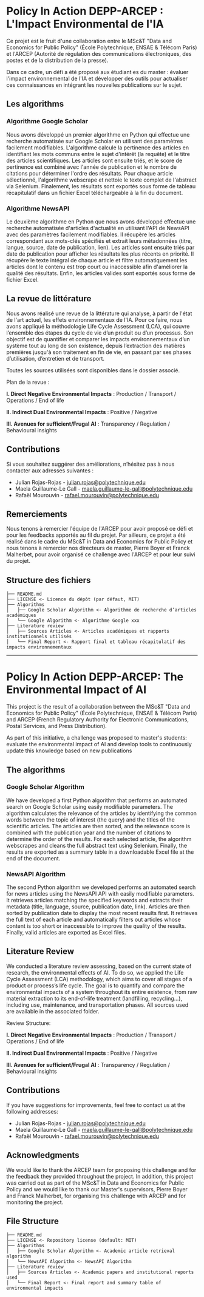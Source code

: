 # Policy In Action DEPP-ARCEP : L'Impact Environmental de l'IA

Ce projet est le fruit d'une collaboration entre le MSc&T "Data and Economics for Public Policy" (École Polytechnique, ENSAE & Télécom Paris) et l'ARCEP (Autorité de régulation des communications électroniques, des postes et de la distribution de la presse).

Dans ce cadre, un défi a été proposé aux étudiant·es du master : évaluer l'impact environnemental de l'IA et développer des outils pour actualiser ces connaissances en intégrant les nouvelles publications sur le sujet.

## Les algorithms

### Algorithme Google Scholar

Nous avons développé un premier algorithme en Python qui effectue une recherche automatisée sur Google Scholar en utilisant des paramètres facilement modifiables. L'algorithme calcule la pertinence des articles en identifiant les mots communs entre le sujet d'intérêt (la requête) et le titre des articles scientifiques. Les articles sont ensuite triés, et le score de pertinence est combiné avec l'année de publication et le nombre de citations pour déterminer l'ordre des résultats. Pour chaque article sélectionné, l'algorithme webscrape et nettoie le texte complet de l'abstract via Selenium. Finalement, les résultats sont exportés sous forme de tableau récapitulatif dans un fichier Excel téléchargeable à la fin du document. 

### Algorithme NewsAPI 

Le deuxième algorithme en Python que nous avons développé effectue une recherche automatisée d'articles d'actualité en utilisant l'API de NewsAPI avec des paramètres facilement modifiables. Il récupère les articles correspondant aux mots-clés spécifiés et extrait leurs métadonnées (titre, langue, source, date de publication, lien). Les articles sont ensuite triés par date de publication pour afficher les résultats les plus récents en priorité. Il récupère le texte intégral de chaque article et filtre automatiquement les articles dont le contenu est trop court ou inaccessible afin d'améliorer la qualité des résultats. Enfin, les articles valides sont exportés sous forme de fichier Excel.


## La revue de littérature 

Nous avons réalisé une revue de la littérature qui analyse, à partir de l'état de l'art actuel, les effets environnementaux de l'IA. Pour ce faire, nous avons appliqué la méthodologie Life Cycle Assessment (LCA), qui couvre l’ensemble des étapes du cycle de vie d’un produit ou d’un processus. Son objectif est de quantifier et comparer les impacts environnementaux d’un système tout au long de son existence, depuis l’extraction des matières premières jusqu'à son traitement en fin de vie, en passant par ses phases d’utilisation, d’entretien et de transport.

Toutes les sources utilisées sont disponibles dans le dossier associé.

Plan de la revue :

**I. Direct Negative Environmental Impacts** : Production / Transport / Operations / End of life 

**II. Indirect Dual Environmental Impacts** : Positive / Negative 

**III. Avenues for sufficient/Frugal AI** : Transparency / Regulation / Behavioural insights


## **Contributions**

Si vous souhaitez suggérer des améliorations, n’hésitez pas à nous contacter aux adresses suivantes :

- Julian Rojas-Rojas - julian.rojas@polytechnique.edu
- Maela Guillaume-Le Gall - maela.guillaume-le-gall@polytechnique.edu
- Rafaël Mourouvin - rafael.mourouvin@polytechnique.edu

## **Remerciements**

Nous tenons à remercier l'équipe de l'ARCEP pour avoir proposé ce défi et pour les feedbacks apportés au fil du projet. Par ailleurs, ce projet a été réalisé dans le cadre du MSc&T in Data and Economics for Public Policy et nous tenons à remercier nos directeurs de master, Pierre Boyer et Franck Malherbet, pour avoir organisé ce challenge avec l'ARCEP et pour leur suivi du projet.

## **Structure des fichiers**

```
├── README.md  
├── LICENSE <- Licence du dépôt (par défaut, MIT)  
├── Algorithms  
│   ├── Google Scholar Algorithm <- Algorithme de recherche d’articles académiques  
│   └── Google Algorithm <- Algorithme Google xxx
├── Literature review  
│   ├── Sources Articles <- Articles académiques et rapports institutionnels utilisés  
│   └── Final Report <- Rapport final et tableau récapitulatif des impacts environnementaux  

```
___


# Policy In Action DEPP-ARCEP: The Environmental Impact of AI

This project is the result of a collaboration between the MSc&T "Data and Economics for Public Policy" (École Polytechnique, ENSAE & Télécom Paris) and ARCEP (French Regulatory Authority for Electronic Communications, Postal Services, and Press Distribution).

As part of this initiative, a challenge was proposed to master's students: evaluate the environmental impact of AI and develop tools to continuously update this knowledge based on new publications

## The algorithms

### Google Scholar Algorithm

We have developed a first Python algorithm that performs an automated search on Google Scholar using easily modifiable parameters. The algorithm calculates the relevance of the articles by identifying the common words between the topic of interest (the query) and the titles of the scientific articles. The articles are then sorted, and the relevance score is combined with the publication year and the number of citations to determine the order of the results. For each selected article, the algorithm webscrapes and cleans the full abstract text using Selenium. Finally, the results are exported as a summary table in a downloadable Excel file at the end of the document.


### NewsAPI Algorithm

The second Python algorithm we developed performs an automated search for news articles using the NewsAPI API with easily modifiable parameters. It retrieves articles matching the specified keywords and extracts their metadata (title, language, source, publication date, link). Articles are then sorted by publication date to display the most recent results first. It retrieves the full text of each article and automatically filters out articles whose content is too short or inaccessible to improve the quality of the results. Finally, valid articles are exported as Excel files.


## Literature Review

We conducted a literature review assessing, based on the current state of research, the environmental effects of AI. To do so, we applied the Life Cycle Assessment (LCA) methodology, which aims to cover all stages of a product or process’s life cycle. The goal is to quantify and compare the environmental impacts of a system throughout its entire existence, from raw material extraction to its end-of-life treatment (landfilling, recycling…), including use, maintenance, and transportation phases.
All sources used are available in the associated folder.

Review Structure:

**I. Direct Negative Environmental Impacts** : Production / Transport / Operations / End of life 

**II. Indirect Dual Environmental Impacts** : Positive / Negative 

**III. Avenues for sufficient/Frugal AI** : Transparency / Regulation / Behavioural insights


## **Contributions**

If you have suggestions for improvements, feel free to contact us at the following addresses:


- Julian Rojas-Rojas - julian.rojas@polytechnique.edu
- Maela Guillaume-Le Gall - maela.guillaume-le-gall@polytechnique.edu
- Rafaël Mourouvin - rafael.mourouvin@polytechnique.edu

## **Acknowledgments**

We would like to thank the ARCEP team for proposing this challenge and for the feedback they provided throughout the project. In addition, this project was carried out as part of the MSc&T in Data and Economics for Public Policy and we would like to thank our Master's supervisors, Pierre Boyer and Franck Malherbet, for organising this challenge with ARCEP and for monitoring the project.

## **File Structure**

```
├── README.md  
├── LICENSE <- Repository license (default: MIT)  
├── Algorithms  
│   ├── Google Scholar Algorithm <- Academic article retrieval algorithm  
│   └── NewsAPI Algorithm <- NewsAPI Algorithm   
├── Literature review  
│   ├── Sources Articles <- Academic papers and institutional reports used  
│   └── Final Report <- Final report and summary table of environmental impacts  

```
